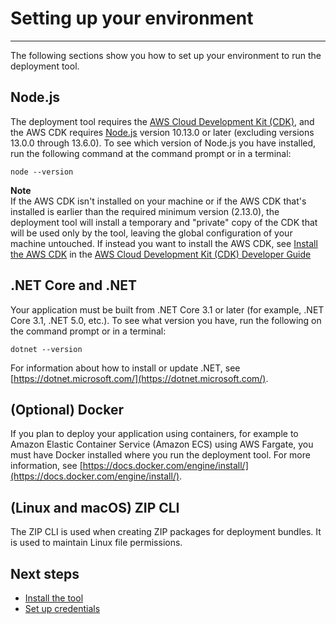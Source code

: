 # Setting up your environment<a name="deployment-tool-setup-env"></a>


****  

The following sections show you how to set up your environment to run the deployment tool.

## Node.js<a name="deployment-tool-setup-node"></a>

The deployment tool requires the [AWS Cloud Development Kit (CDK)](https://docs.aws.amazon.com/cdk/latest/guide/), and the AWS CDK requires [Node.js](https://nodejs.org/en/download/) version 10.13.0 or later (excluding versions 13.0.0 through 13.6.0). To see which version of Node.js you have installed, run the following command at the command prompt or in a terminal:

```
node --version
```

**Note**  
If the AWS CDK isn't installed on your machine or if the AWS CDK that's installed is earlier than the required minimum version (2.13.0), the deployment tool will install a temporary and "private" copy of the CDK that will be used only by the tool, leaving the global configuration of your machine untouched.
If instead you want to install the AWS CDK, see [Install the AWS CDK](https://docs.aws.amazon.com/cdk/latest/guide/getting_started.html#getting_started_install) in the [AWS Cloud Development Kit (CDK) Developer Guide](https://docs.aws.amazon.com/cdk/latest/guide/)

## .NET Core and .NET<a name="deployment-tool-setup-env-dotnet"></a>

Your application must be built from .NET Core 3.1 or later (for example, .NET Core 3.1, .NET 5.0, etc.). To see what version you have, run the following on the command prompt or in a terminal:

```
dotnet --version
```

For information about how to install or update .NET, see [https://dotnet.microsoft.com/](https://dotnet.microsoft.com/).

## (Optional) Docker<a name="deployment-tool-setup-env-docker"></a>

If you plan to deploy your application using containers, for example to Amazon Elastic Container Service (Amazon ECS) using AWS Fargate, you must have Docker installed where you run the deployment tool. For more information, see [https://docs.docker.com/engine/install/](https://docs.docker.com/engine/install/).

## (Linux and macOS) ZIP CLI<a name="deployment-tool-setup-env-zip"></a>

The ZIP CLI is used when creating ZIP packages for deployment bundles. It is used to maintain Linux file permissions.

## Next steps

- [Install the tool](installation.md)
- [Set up credentials](setup-creds.md)
